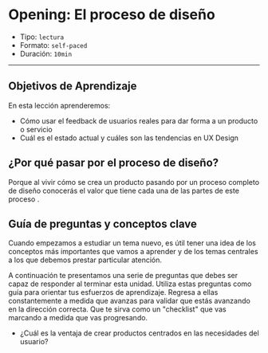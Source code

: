 # Opening: El proceso de diseño

- Tipo: `lectura`
- Formato: `self-paced`
- Duración: `10min`

***

## Objetivos de Aprendizaje

En esta lección aprenderemos:

- Cómo usar el feedback de usuarios reales para dar forma a un producto o servicio
- Cuál es el estado actual y cuáles son las tendencias en UX Design


## ¿Por qué pasar por el proceso de diseño?

Porque al vivir cómo se crea un producto pasando por un proceso completo de diseño conocerás el valor que tiene cada una de las partes de este proceso .

## Guía de preguntas y conceptos clave

Cuando empezamos a estudiar un tema nuevo, es útil tener una idea de los
conceptos más importantes que vamos a aprender y de los temas centrales
a los que debemos prestar particular atención.

A continuación te presentamos una serie de preguntas que debes ser capaz de
responder al terminar esta unidad. Utiliza estas preguntas como guía para
orientar tus esfuerzos de aprendizaje. Regresa a ellas constantemente a
medida que avanzas para validar que estás avanzando en la dirección correcta.
Que te sirva como un "checklist" que vas marcando a medida que vas progresando.

- ¿Cuál es la ventaja de crear productos centrados en las necesidades del usuario?

